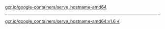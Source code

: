 [gcr.io/google-containers/serve_hostname-amd64](https://hub.docker.com/r/sqeven/serve_hostname-amd64/tags/) 

----
[gcr.io/google_containers/serve_hostname-amd64:v1.6 √](https://hub.docker.com/r/sqeven/serve_hostname-amd64/tags/)

